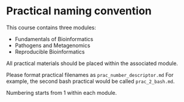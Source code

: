 # Practical naming convention

This course contains three modules:

- Fundamentals of Bioinformatics 
- Pathogens and Metagenomics
- Reproducible Bioinformatics

All practical materials should be placed within the associated module. 

Please format practical filenames as `prac_number_descriptor.md`
For example, the second bash practical would be called `prac_2_bash.md`.

Numbering starts from 1 within each module. 


